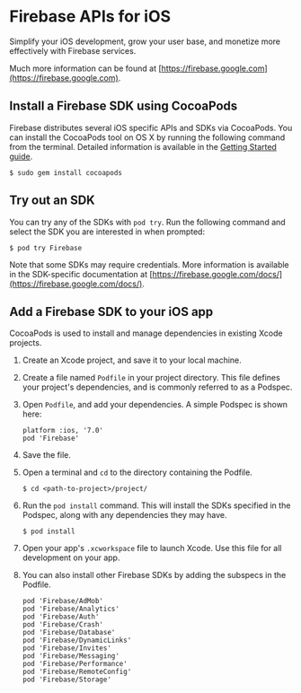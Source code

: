 # Firebase APIs for iOS

Simplify your iOS development, grow your user base, and monetize more
effectively with Firebase services.

Much more information can be found at [https://firebase.google.com](https://firebase.google.com).

## Install a Firebase SDK using CocoaPods

Firebase distributes several iOS specific APIs and SDKs via CocoaPods.
You can install the CocoaPods tool on OS X by running the following command from
the terminal. Detailed information is available in the [Getting Started
guide](https://guides.cocoapods.org/using/getting-started.html#getting-started).

```
$ sudo gem install cocoapods
```

## Try out an SDK

You can try any of the SDKs with `pod try`. Run the following command and select
the SDK you are interested in when prompted:

```
$ pod try Firebase
```

Note that some SDKs may require credentials. More information is available in
the SDK-specific documentation at [https://firebase.google.com/docs/](https://firebase.google.com/docs/).

## Add a Firebase SDK to your iOS app

CocoaPods is used to install and manage dependencies in existing Xcode projects.

1. Create an Xcode project, and save it to your local machine.

2. Create a file named `Podfile` in your project directory. This file defines
   your project's dependencies, and is commonly referred to as a Podspec.
   
3. Open `Podfile`, and add your dependencies. A simple Podspec is shown here:

    ```
    platform :ios, '7.0'
    pod 'Firebase'
    
    ```

4. Save the file.

5. Open a terminal and `cd` to the directory containing the Podfile.

    ```
    $ cd <path-to-project>/project/
    ```

6. Run the `pod install` command. This will install the SDKs specified in the
   Podspec, along with any dependencies they may have.

    ```
    $ pod install
    ```

7. Open your app's `.xcworkspace` file to launch Xcode.
   Use this file for all development on your app.
   
8. You can also install other Firebase SDKs by adding the subspecs in the
   Podfile.

   ```
   pod 'Firebase/AdMob'
   pod 'Firebase/Analytics'
   pod 'Firebase/Auth'
   pod 'Firebase/Crash'
   pod 'Firebase/Database'
   pod 'Firebase/DynamicLinks'
   pod 'Firebase/Invites'
   pod 'Firebase/Messaging'
   pod 'Firebase/Performance'
   pod 'Firebase/RemoteConfig'
   pod 'Firebase/Storage'
   ```
